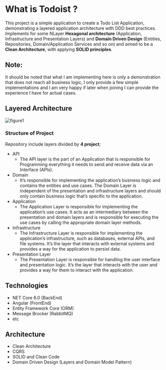 # What is Todoist ? 
This project is a simple application to create a Todo List Application, demonstrating a layered application architecture with DDD best practices. Implements for some NLayer **Hexagonal architecture** (Application, Infrastructure and Presentation Layers) and **Domain Driven Design** (Entities, Repositories, Domain/Application Services and so on) 
and aimed to be a **Clean Architecture**, with applying **SOLID principles**. 

## Note:
It should be noted that what I am implementing here is only a demonstration that does not reach all business logic, I only provide a few simple implementations and I am very happy if later when joining I can provide the experience I have for actual cases.

## Layered Architecture

![figure1](https://jasontaylor.dev/wp-content/uploads/2020/01/Figure-01-2.png)

### Structure of Project
Repository include layers divided by **4 project**;
* API
  * The API layer is the part of an Application that is responsible for Programming everything it needs to send and receive data via an Interface (APIs).
* Domain
  * It’s responsible for implementing the application’s business logic and contains the entities and use cases. The Domain Layer is independent of the presentation and infrastructure layers and should only contain business logic that’s specific to the application.  
* Application
  * The Application Layer is responsible for implementing the application’s use cases. It acts as an intermediary between the presentation and domain layers and is responsible for executing the use cases by calling the appropriate domain layer methods.
* Infrastructure
  * The Infrastructure Layer is responsible for implementing the application’s infrastructure, such as databases, external APIs, and file systems. It’s the layer that interacts with external systems and provides a way for the application to persist data.
* Presentation Layer
  * The Presentation Layer is responsible for handling the user interface and presentation logic. It’s the layer that interacts with the user and provides a way for them to interact with the application.


## Technologies
* NET Core 6.0 (BackEnd)
* Angular (FrontEnd)
* Entity Framework Core (ORM) 
* Message Brocker (RabbitMQ)
* etc

## Architecture
* Clean Architecture
* CQRS
* SOLID and Clean Code
* Domain Driven Design (Layers and Domain Model Pattern)




